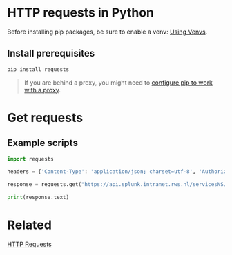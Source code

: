 # HTTP requests in Python   
Before installing pip packages, be sure to enable a venv: [Using Venvs](Using%20Venvs.md).   
   
## Install prerequisites   
``` bash   
pip install requests   
```   
   
> If you are behind a proxy, you might need to [configure pip to work with a proxy](Pip%20behind%20a%20proxy.md).   
   
# Get requests   
## Example scripts   
``` python   
import requests   
   
headers = {'Content-Type': 'application/json; charset=utf-8', 'Authorization': 'Splunk eyJraWQiOiJzc.blablalba.tartradfpdnhfpl'}   
   
response = requests.get("https://api.splunk.intranet.rws.nl/servicesNS/-/RWS-IRI/data/ui/views/cnap__smoketest_environment_details?output_mode=json", headers=headers, verify=False)   
   
print(response.text)   
```   
   
   
   
   
# Related   
[HTTP Requests](HTTP%20Requests.md)
